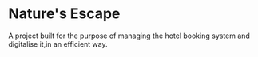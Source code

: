 # Nature's Escape

A project built for the purpose of managing the hotel booking system and digitalise it,in an efficient way.
